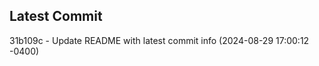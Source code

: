 
## Latest Commit
31b109c - Update README with latest commit info (2024-08-29 17:00:12 -0400) <Yunxi-Zhou>
